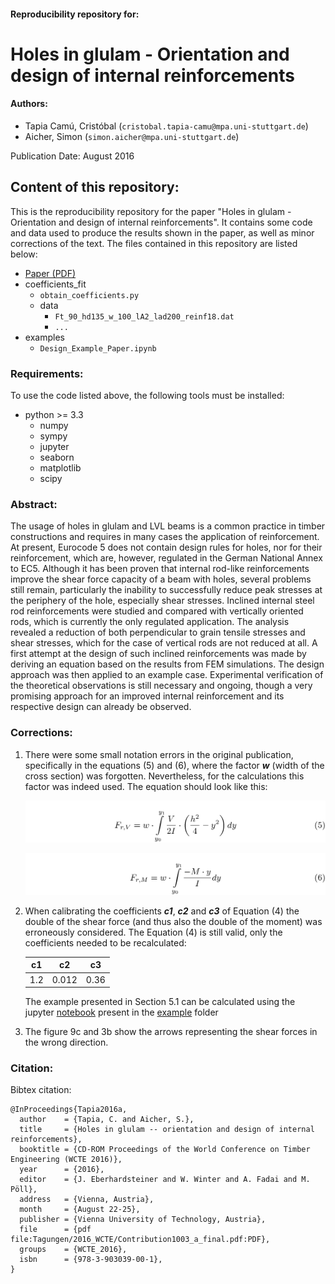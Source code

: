 #### Reproducibility repository for:

Holes in glulam - Orientation and design of internal reinforcements
===================================================================

#### Authors:
- Tapia Camú, Cristóbal (```cristobal.tapia-camu@mpa.uni-stuttgart.de```)
- Aicher, Simon (```simon.aicher@mpa.uni-stuttgart.de```)

Publication Date: August 2016

## Content of this repository:
This is the reproducibility repository for the paper "Holes in glulam - Orientation and design of internal reinforcements".
It contains some code and data used to produce the results shown in the paper, as well as minor corrections of the text.
The files contained in this repository are listed below:

- [Paper (PDF)](WCTE_2016_Tapia_Aicher_final.pdf)
- coefficients_fit
    - ```obtain_coefficients.py```
    - data
        - ```Ft_90_hd135_w_100_lA2_lad200_reinf18.dat```
        - ```...```
- examples
    - ```Design_Example_Paper.ipynb```

### Requirements:
To use the code listed above, the following tools must be installed:
- python >= 3.3
    - numpy
    - sympy
    - jupyter
    - seaborn
    - matplotlib
    - scipy

### Abstract:
The usage of holes in glulam and LVL beams is a common practice in timber constructions and requires in many cases the application of reinforcement.
At present, Eurocode 5 does not contain design rules for holes, nor for their reinforcement, which are, however, regulated in the German National Annex to EC5.
Although it has been proven that internal rod-like reinforcements improve the shear force capacity of a beam with holes, several problems still remain, particularly the inability to successfully reduce peak stresses at the periphery of the hole, especially shear stresses.
Inclined internal steel rod reinforcements were studied and compared with vertically oriented rods, which is currently the only regulated application.
The analysis revealed a reduction of both perpendicular to grain tensile stresses and shear stresses, which for the case of vertical rods are not reduced at all.
A first attempt at the design of such inclined reinforcements was made by deriving an equation based on the results from FEM simulations.
The design approach was then applied to an example case.
Experimental verification of the theoretical observations is still necessary and ongoing, though a very promising approach for an improved internal reinforcement and its respective design can already be observed.

### Corrections:
1. There were some small notation errors in the original publication, specifically in the equations (5) and (6), where the factor _**w**_ (width of the cross section) was forgotten.
Nevertheless, for the calculations this factor was indeed used.
The equation should look like this:

    ![equation](images/equation_5.png)  
    
    ![equation](images/equation_6.png)  

2. When calibrating the coefficients _**c1**_, _**c2**_ and _**c3**_ of Equation (4) the double of the shear force (and thus also the double of the moment) was erroneously considered.
The Equation (4) is still valid, only the coefficients needed to be recalculated:

    | c1 | c2    | c3   |
    |:--:|:-----:|:----:|
    | 1.2| 0.012 | 0.36 |

    The example presented in Section 5.1 can be calculated using the jupyter [notebook](examples/Design_Example_Paper.ipynb) present in the [example](examples/README.md) folder

3. The figure 9c and 3b show the arrows representing the shear forces in the wrong direction.

### Citation:
Bibtex citation:
```
@InProceedings{Tapia2016a,
  author    = {Tapia, C. and Aicher, S.},
  title     = {Holes in glulam -- orientation and design of internal reinforcements},
  booktitle = {CD-ROM Proceedings of the World Conference on Timber Engineering (WCTE 2016)},
  year      = {2016},
  editor    = {J. Eberhardsteiner and W. Winter and A. Fadai and M. Pöll},
  address   = {Vienna, Austria},
  month     = {August 22-25},
  publisher = {Vienna University of Technology, Austria},
  file      = {pdf file:Tagungen/2016_WCTE/Contribution1003_a_final.pdf:PDF},
  groups    = {WCTE_2016},
  isbn      = {978-3-903039-00-1},
}
```
